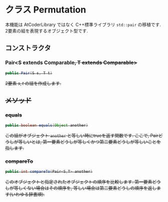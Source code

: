 # クラス Permutation

本機能は AtCoderLibrary ではなく C++標準ライブラリ `std::pair` の移植です.
2要素の組を表現するオブジェクト型です.

## コンストラクタ

### Pair<S extends Comparable<S>, T extends Comparable<T>>

```java
public Pair(S s, T t)
```
2要素 $s, t$ の組を作成します.

## メソッド

### equals

```java
public boolean equals(Object another)
```
この組がオブジェクト `another` と等しい時にtrueを返す関数です. 
ここで, Pairどうしが等しいとは, 第一要素どうしが等しくかつ第二要素どうしが等しいことを指します.


### compareTo

```java
public int compareTo(Pair<S,T> another)
```
このオブジェクトと指定されたオブジェクトの順序を比較します.
第一要素どうしが等しくない場合はその順序を, 等しい場合は第二要素どうしの順序を返します(いわゆる辞書順).